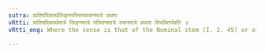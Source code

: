 ```yaml
---
sutra: प्रातिपदिकार्थलिङ्गपरिमाणवचनमात्रे प्रथमा
vRtti: प्रातिपदिकार्थमात्रे लिङ्गमात्रे परिमाणमात्रे वचनमात्रे प्रथमा विभक्तिर्भवति ॥
vRtti_eng: Where the sense is that of the Nominal stem (I. 2. 45) or of gender only, or measure only or number only, the first case-affix is employed.

---
```


